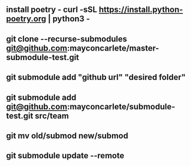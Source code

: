 ## install poetry  - curl -sSL https://install.python-poetry.org | python3 -


## git clone --recurse-submodules git@github.com:mayconcarlete/master-submodule-test.git

## git submodule add "github url" "desired folder"
## git submodule add git@github.com:mayconcarlete/submodule-test.git src/team
## git mv old/submod new/submod
## git submodule update --remote